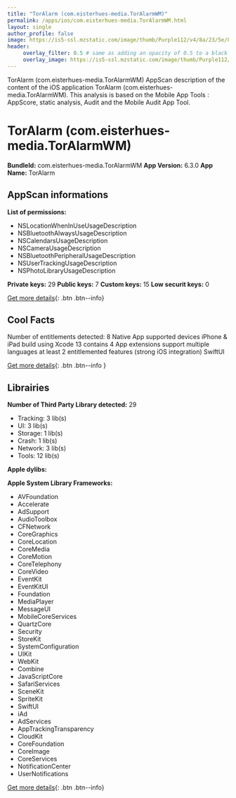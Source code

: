 ```yaml
---
title: "TorAlarm (com.eisterhues-media.TorAlarmWM)"
permalink: /apps/ios/com.eisterhues-media.TorAlarmWM.html
layout: single
author_profile: false
image: https://is5-ssl.mzstatic.com/image/thumb/Purple112/v4/8a/23/5e/8a235e56-2bda-1873-a664-4cafc88b2eb0/AppIcon-CUP-0-1x_U007emarketing-0-7-0-0-0-85-220.png/512x512bb.jpg
header: 
     overlay_filter: 0.5 # same as adding an opacity of 0.5 to a black background
     overlay_image: https://is5-ssl.mzstatic.com/image/thumb/Purple112/v4/8a/23/5e/8a235e56-2bda-1873-a664-4cafc88b2eb0/AppIcon-CUP-0-1x_U007emarketing-0-7-0-0-0-85-220.png/512x512bb.jpg
---
```

TorAlarm (com.eisterhues-media.TorAlarmWM) AppScan description of the content of the iOS application TorAlarm (com.eisterhues-media.TorAlarmWM). This analysis is based on the Mobile App Tools : AppScore, static analysis, Audit and the Mobile Audit App Tool.

# TorAlarm (com.eisterhues-media.TorAlarmWM)

**BundleId:** com.eisterhues-media.TorAlarmWM
**App Version:** 6.3.0
**App Name:** TorAlarm


## AppScan informations 

**List of permissions:** 
- NSLocationWhenInUseUsageDescription
- NSBluetoothAlwaysUsageDescription
- NSCalendarsUsageDescription
- NSCameraUsageDescription
- NSBluetoothPeripheralUsageDescription
- NSUserTrackingUsageDescription
- NSPhotoLibraryUsageDescription
  
  
**Private keys:** 29
**Public keys:** 7
**Custom keys:** 15
**Low securit keys:** 0
  
[Get more details](/pricing.html){: .btn .btn--info}

## Cool Facts

Number of entitlements detected: 8
Native App
supported devices iPhone & iPad
build using Xcode 13
contains 4 App extensions
support multiple languages
at least 2 entitlemented features (strong iOS integration)
SwiftUI
  
[Get more details](/pricing.html){: .btn .btn--info }

## Librairies 
**Number of Third Party Library detected:** 29
- Tracking: 3 lib(s)
- UI: 3 lib(s)
- Storage: 1 lib(s)
- Crash: 1 lib(s)
- Network: 3 lib(s)
- Tools: 12 lib(s)


**Apple dylibs:**


**Apple System Library Frameworks:**
- AVFoundation
- Accelerate
- AdSupport
- AudioToolbox
- CFNetwork
- CoreGraphics
- CoreLocation
- CoreMedia
- CoreMotion
- CoreTelephony
- CoreVideo
- EventKit
- EventKitUI
- Foundation
- MediaPlayer
- MessageUI
- MobileCoreServices
- QuartzCore
- Security
- StoreKit
- SystemConfiguration
- UIKit
- WebKit
- Combine
- JavaScriptCore
- SafariServices
- SceneKit
- SpriteKit
- SwiftUI
- iAd
- AdServices
- AppTrackingTransparency
- CloudKit
- CoreFoundation
- CoreImage
- CoreServices
- NotificationCenter
- UserNotifications


  
[Get more details](/pricing.html){: .btn .btn--info}

